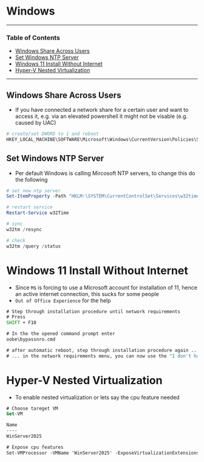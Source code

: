 # Windows

---

### Table of Contents
- [Windows Share Across Users](#windows-share-across-users)
- [Set Windows NTP Server](#set-windows-ntp-server)
- [Windows 11 Install Without Internet](#windows-11-install-without-internet)
- [Hyper-V Nested Virtualization](#hyper-v-nested-virtualization)
---

## Windows Share Across Users
- If you have connected a network share for a certain user and want to access it, e.g. via an elevated powershell it might not be visable (e.g. caused by UAC)

```powershell
# create/set DWORD to 1 and reboot
HKEY_LOCAL_MACHINE\SOFTWARE\Microsoft\Windows\CurrentVersion\Policies\System\EnableLinkedConnections
```

## Set Windows NTP Server
- Per default Windows is calling Mircosoft NTP servers, to change this do the following

```powershell
# set new ntp server
Set-ItemProperty -Path "HKLM:\SYSTEM\CurrentControlSet\Services\w32time\Parameters" -Name "NtpServer" -Value "my.fancy.ntpserver"

# restart service
Restart-Service w32Time

# sync
w32tm /resync

# check
w32tm /query /status
```

# Windows 11 Install Without Internet
- Since `M$` is forcing to use a Microsoft account for installation of 11, hence an active internet connection, this sucks for some people
- `Out of Office Experience` for the help
```cmd
# Step through installation procedure until network requirements
# Press 
SHIFT + F10

# In the the opened command prompt enter
oobe\bypassnro.cmd

# after automatic reboot, step through installation procedure again ...
# ... in the network requirements menu, you can now use the "I don't have internet" option
```

# Hyper-V Nested Virtualization
- To enable nested virtualization or lets say the cpu feature needed
```ps
# Choose tareget VM
Get-VM

Name                                                                             State   CPUUsage(%) MemoryAssigned(M)
----                                                                             -----   ----------- -----------------
WinServer2025                                                                      Running 0           16192

# Expose cpu features
Set-VMProcessor -VMName 'WinServer2025' -ExposeVirtualizationExtensions $True
```
